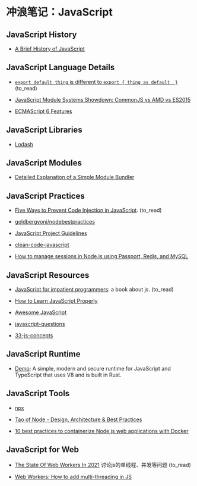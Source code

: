 # 冲浪笔记：JavaScript

## JavaScript History

- [A Brief History of JavaScript][h1]

  [h1]: https://auth0.com/blog/a-brief-history-of-javascript/

## JavaScript Language Details

- [`export default thing` is different to `export { thing as default  }`][l1] (to_read)
- [JavaScript Module Systems Showdown: CommonJS vs AMD vs ES2015][l2]
- [ECMAScript 6 Features][l3]

  [l1]: https://jakearchibald.com/2021/export-default-thing-vs-thing-as-default/
  [l2]: https://auth0.com/blog/javascript-module-systems-showdown/
  [l3]: https://github.com/lukehoban/es6features

## JavaScript Libraries

- [Lodash][li1]

  [li1]: https://lodash.com/

## JavaScript Modules

- [Detailed Explanation of a Simple Module Bundler][m1]

  [m1]: https://github.com/ronami/minipack

## JavaScript Practices

- [Five Ways to Prevent Code Injection in JavaScript][pr1]. (to_read)
- [goldbergyoni/nodebestpractices][pr2]
- [JavaScript Project Guidelines][pr3]
- [clean-code-javascript][pr4]
- [How to manage sessions in Node.js using Passport, Redis, and MySQL][pr5]

  [pr1]: https://snyk.io/blog/5-ways-to-prevent-code-injection-in-javascript-and-node-js/
  [pr2]: https://github.com/goldbergyoni/nodebestpractices
  [pr3]: https://github.com/elsewhencode/project-guidelines
  [pr4]: https://github.com/ryanmcdermott/clean-code-javascript
  [pr5]: https://arctype.com/blog/node-session/

## JavaScript Resources

- [JavaScript for impatient programmers][re1]: a book about js. (to_read)
- [How to Learn JavaScript Properly][re2]
- [Awesome JavaScript][re3]
- [javascript-questions][re4]
- [33-js-concepts][re5]

  [re1]: https://exploringjs.com/impatient-js/toc.html
  [re2]: http://javascriptissexy.com/how-to-learn-javascript-properly/
  [re3]: https://github.com/sorrycc/awesome-javascript
  [re4]: https://github.com/lydiahallie/javascript-questions
  [re5]: https://github.com/leonardomso/33-js-concepts

## JavaScript Runtime

- [Demo][rt1]: A simple, modern and secure runtime for JavaScript and TypeScript that uses V8 and is built in Rust.

  [rt1]: https://deno.land/

## JavaScript Tools

- [npx][t1]
- [Tao of Node - Design, Architecture & Best Practices][t2]
- [10 best practices to containerize Node.js web applications with Docker][t3]

  [t1]: https://www.npmjs.com/package/npx
  [t2]: https://alexkondov.com/tao-of-node/
  [t3]: https://snyk.io/blog/10-best-practices-to-containerize-nodejs-web-applications-with-docker

## JavaScript for Web

- [The State Of Web Workers In 2021][w1] 讨论js的单线程、并发等问题 (to_read)
- [Web Workers: How to add multi-threading in JS][w2]

  [w1]: https://www.smashingmagazine.com/2021/06/web-workers-2021/
  [w2]: https://www.loginradius.com/blog/async/adding-multi-threading-to-javascript-using-web-workers/

